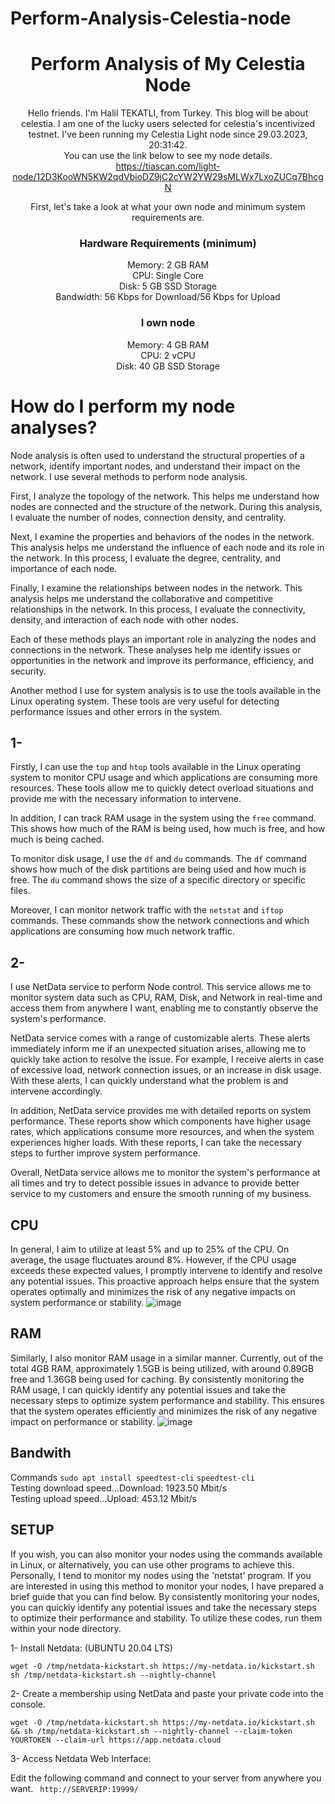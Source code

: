 # Perform-Analysis-Celestia-node
<div align=center>
<h1>Perform Analysis of My Celestia Node</h1>

Hello friends. I'm Halil TEKATLI, from Turkey. This blog will be about celestia. I am one of the lucky users selected for celestia's incentivized testnet.
 I've been running my Celestia Light node since 29.03.2023, 20:31:42. <br>You can use the link below to see my node details.<br>
 https://tiascan.com/light-node/12D3KooWN5KW2qdVbioDZ9jC2cYW2YW29sMLWx7LxoZUCq7BhcgN 

  
First, let's take a look at what your own node and minimum system requirements are.

### Hardware Requirements (minimum) <br>
Memory: 2 GB RAM <br>
CPU: Single Core <br>
Disk: 5 GB SSD Storage <br>
Bandwidth: 56 Kbps for Download/56 Kbps for Upload <br>
### I own node <br>
Memory: 4 GB RAM <br>
CPU: 2 vCPU <br>
Disk: 40 GB SSD Storage <br>
</div>

# How do I perform my node analyses?

 Node analysis is often used to understand the structural properties of a network, identify important nodes, and understand their impact on the network. I use several methods to perform node analysis.

First, I analyze the topology of the network. This helps me understand how nodes are connected and the structure of the network. During this analysis, I evaluate the number of nodes, connection density, and centrality.

Next, I examine the properties and behaviors of the nodes in the network. This analysis helps me understand the influence of each node and its role in the network. In this process, I evaluate the degree, centrality, and importance of each node.

Finally, I examine the relationships between nodes in the network. This analysis helps me understand the collaborative and competitive relationships in the network. In this process, I evaluate the connectivity, density, and interaction of each node with other nodes.

Each of these methods plays an important role in analyzing the nodes and connections in the network. These analyses help me identify issues or opportunities in the network and improve its performance, efficiency, and security.

  Another method I use for system analysis is to use the tools available in the Linux operating system. These tools are very useful for detecting performance issues and other errors in the system.

## 1-
Firstly, I can use the ```top``` and ```htop``` tools available in the Linux operating system to monitor CPU usage and which applications are consuming more resources. These tools allow me to quickly detect overload situations and provide me with the necessary information to intervene.

In addition, I can track RAM usage in the system using the ```free``` command. This shows how much of the RAM is being used, how much is free, and how much is being cached.

To monitor disk usage, I use the ```df``` and ```du``` commands. The ```df``` command shows how much of the disk partitions are being used and how much is free. The ```du``` command shows the size of a specific directory or specific files.

Moreover, I can monitor network traffic with the ```netstat``` and ```iftop``` commands. These commands show the network connections and which applications are consuming how much network traffic.

## 2-
I use NetData service to perform Node control. This service allows me to monitor system data such as CPU, RAM, Disk, and Network in real-time and access them from anywhere I want, enabling me to constantly observe the system's performance.

NetData service comes with a range of customizable alerts. These alerts immediately inform me if an unexpected situation arises, allowing me to quickly take action to resolve the issue. For example, I receive alerts in case of excessive load, network connection issues, or an increase in disk usage. With these alerts, I can quickly understand what the problem is and intervene accordingly.

In addition, NetData service provides me with detailed reports on system performance. These reports show which components have higher usage rates, which applications consume more resources, and when the system experiences higher loads. With these reports, I can take the necessary steps to further improve system performance.

Overall, NetData service allows me to monitor the system's performance at all times and try to detect possible issues in advance to provide better service to my customers and ensure the smooth running of my business.


## CPU 
In general, I aim to utilize at least 5% and up to 25% of the CPU. On average, the usage fluctuates around 8%. However, if the CPU usage exceeds these expected values, I promptly intervene to identify and resolve any potential issues. This proactive approach helps ensure that the system operates optimally and minimizes the risk of any negative impacts on system performance or stability.
![image](https://user-images.githubusercontent.com/76253089/232323301-c1f6107a-0c5d-45a3-8c68-bcf61e0b7f6d.png)

## RAM
Similarly, I also monitor RAM usage in a similar manner. Currently, out of the total 4GB RAM, approximately 1.5GB is being utilized, with around 0.89GB free and 1.36GB being used for caching. By consistently monitoring the RAM usage, I can quickly identify any potential issues and take the necessary steps to optimize system performance and stability. This ensures that the system operates efficiently and minimizes the risk of any negative impact on performance or stability.
![image](https://user-images.githubusercontent.com/76253089/232323428-547f2efa-92cd-454c-8ad1-a924ec0ed049.png)

## Bandwith
Commands ```sudo apt install speedtest-cli``` ```speedtest-cli``` <br>
Testing download speed...Download: 1923.50 Mbit/s <br>
Testing upload speed...Upload: 453.12 Mbit/s <br>

## SETUP
If you wish, you can also monitor your nodes using the commands available in Linux, or alternatively, you can use other programs to achieve this. Personally, I tend to monitor my nodes using the 'netstat' program. If you are interested in using this method to monitor your nodes, I have prepared a brief guide that you can find below. By consistently monitoring your nodes, you can quickly identify any potential issues and take the necessary steps to optimize their performance and stability.
To utilize these codes, run them within your node directory.

1- Install Netdata: (UBUNTU 20.04 LTS)
```
wget -O /tmp/netdata-kickstart.sh https://my-netdata.io/kickstart.sh
sh /tmp/netdata-kickstart.sh --nightly-channel
```
2- Create a membership using NetData and paste your private code into the console.
```
wget -O /tmp/netdata-kickstart.sh https://my-netdata.io/kickstart.sh && sh /tmp/netdata-kickstart.sh --nightly-channel --claim-token YOURTOKEN --claim-url https://app.netdata.cloud
```
3- Access Netdata Web Interface:

Edit the following command and connect to your server from anywhere you want.
``` http://SERVERIP:19999/```

